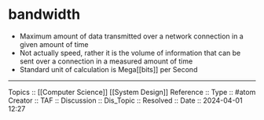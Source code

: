 # bandwidth

- Maximum amount of data transmitted over a network connection in a given amount of time
- Not actually speed, rather it is the volume of information that can be sent over a connection in a measured amount of time
- Standard unit of calculation is Mega[[bits]] per Second
---
Topics :: [[Computer Science]] [[System Design]]
Reference ::
Type :: #atom
Creator ::
TAF ::
Discussion ::
Dis_Topic :: 
Resolved ::
Date :: 2024-04-01 12:27

